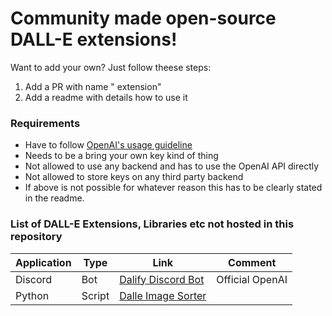 # Community made open-source DALL-E extensions!

Want to add your own? Just follow theese steps:
1. Add a PR with name "<product> extension"
2. Add a readme with details how to use it

### Requirements

* Have to follow [OpenAI's usage guideline](https://beta.openai.com/docs/usage-policies)
* Needs to be a bring your own key kind of thing
* Not allowed to use any backend and has to use the OpenAI API directly
* Not allowed to store keys on any third party backend
* If above is not possible for whatever reason this has to be clearly
stated in the readme. 



### List of DALL-E Extensions, Libraries etc not hosted in this repository
| Application | Type | Link | Comment
|---|---|---|---|
| Discord | Bot | [Dalify Discord Bot](https://github.com/openai/dallify-discord-bot) | Official OpenAI
| Python | Script | [Dalle Image Sorter](https://github.com/andrew-1234/imgsorter)|  


